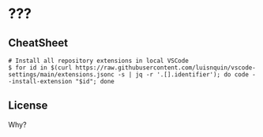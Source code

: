 
# ???

## CheatSheet

```shell
# Install all repository extensions in local VSCode
$ for id in $(curl https://raw.githubusercontent.com/luisnquin/vscode-settings/main/extensions.jsonc -s | jq -r '.[].identifier'); do code --install-extension "$id"; done
```

## License

Why?
